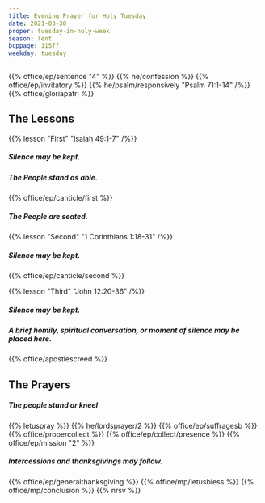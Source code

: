 ```yaml
---
title: Evening Prayer for Holy Tuesday
date: 2021-03-30
proper: tuesday-in-holy-week
season: lent
bcppage: 115ff.
weekday: tuesday
---
```

{{% office/ep/sentence "4" %}}
{{% he/confession %}}
{{% office/ep/invitatory %}}
{{% he/psalm/responsively "Psalm 71:1-14" /%}}
{{% office/gloriapatri %}}

## The Lessons
{{% lesson "First" "Isaiah 49:1-7" /%}}

##### Silence may be kept.
##### The People stand as able.
{{% office/ep/canticle/first %}}
##### The People are seated.

{{% lesson "Second"  "1 Corinthians 1:18-31" /%}}

##### Silence may be kept.
{{% office/ep/canticle/second %}}

{{% lesson "Third" "John 12:20-36" /%}}

##### Silence may be kept.
##### A brief homily, spiritual conversation, or moment of silence may be placed here.

{{% office/apostlescreed %}}

## The Prayers
##### The people stand or kneel
{{% letuspray %}}
{{% he/lordsprayer/2 %}}
{{% office/ep/suffragesb %}}
{{% office/propercollect %}}
{{% office/ep/collect/presence %}}
{{% office/ep/mission "2" %}}
##### Intercessions and thanksgivings may follow.

{{% office/ep/generalthanksgiving %}}
{{% office/mp/letusbless %}}
{{% office/mp/conclusion %}}
{{% nrsv %}}
